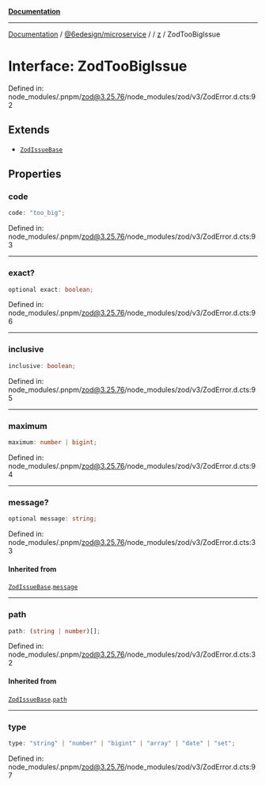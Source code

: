 [**Documentation**](../../../../../README.md)

***

[Documentation](../../../../../README.md) / [@6edesign/microservice](../../../README.md) / [](../../../README.md) / [z](../README.md) / ZodTooBigIssue

# Interface: ZodTooBigIssue

Defined in: node\_modules/.pnpm/zod@3.25.76/node\_modules/zod/v3/ZodError.d.cts:92

## Extends

- [`ZodIssueBase`](../type-aliases/ZodIssueBase.md)

## Properties

### code

```ts
code: "too_big";
```

Defined in: node\_modules/.pnpm/zod@3.25.76/node\_modules/zod/v3/ZodError.d.cts:93

***

### exact?

```ts
optional exact: boolean;
```

Defined in: node\_modules/.pnpm/zod@3.25.76/node\_modules/zod/v3/ZodError.d.cts:96

***

### inclusive

```ts
inclusive: boolean;
```

Defined in: node\_modules/.pnpm/zod@3.25.76/node\_modules/zod/v3/ZodError.d.cts:95

***

### maximum

```ts
maximum: number | bigint;
```

Defined in: node\_modules/.pnpm/zod@3.25.76/node\_modules/zod/v3/ZodError.d.cts:94

***

### message?

```ts
optional message: string;
```

Defined in: node\_modules/.pnpm/zod@3.25.76/node\_modules/zod/v3/ZodError.d.cts:33

#### Inherited from

[`ZodIssueBase`](../type-aliases/ZodIssueBase.md).[`message`](../type-aliases/ZodIssueBase.md#message)

***

### path

```ts
path: (string | number)[];
```

Defined in: node\_modules/.pnpm/zod@3.25.76/node\_modules/zod/v3/ZodError.d.cts:32

#### Inherited from

[`ZodIssueBase`](../type-aliases/ZodIssueBase.md).[`path`](../type-aliases/ZodIssueBase.md#path)

***

### type

```ts
type: "string" | "number" | "bigint" | "array" | "date" | "set";
```

Defined in: node\_modules/.pnpm/zod@3.25.76/node\_modules/zod/v3/ZodError.d.cts:97
